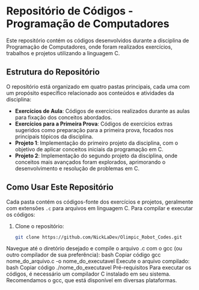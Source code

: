 # Repositório de Códigos - Programação de Computadores

Este repositório contém os códigos desenvolvidos durante a disciplina de Programação de Computadores, onde foram realizados exercícios, trabalhos e projetos utilizando a linguagem C.

## Estrutura do Repositório

O repositório está organizado em quatro pastas principais, cada uma com um propósito específico relacionado aos conteúdos e atividades da disciplina:

- **Exercícios de Aula**: Códigos de exercícios realizados durante as aulas para fixação dos conceitos abordados.
- **Exercícios para a Primeira Prova**: Códigos de exercícios extras sugeridos como preparação para a primeira prova, focados nos principais tópicos da disciplina.
- **Projeto 1**: Implementação do primeiro projeto da disciplina, com o objetivo de aplicar conceitos iniciais da programação em C.
- **Projeto 2**: Implementação do segundo projeto da disciplina, onde conceitos mais avançados foram explorados, aprimorando o desenvolvimento e resolução de problemas em C.

## Como Usar Este Repositório

Cada pasta contém os códigos-fonte dos exercícios e projetos, geralmente com extensões `.c` para arquivos em linguagem C. Para compilar e executar os códigos:

1. Clone o repositório:
   ```bash
   git clone https://github.com/NickLaDev/Olimpic_Robot_Codes.git
Navegue até o diretório desejado e compile o arquivo .c com o gcc (ou outro compilador de sua preferência):
bash
Copiar código
gcc nome_do_arquivo.c -o nome_do_executavel
Execute o arquivo compilado:
bash
Copiar código
./nome_do_executavel
Pré-requisitos
Para executar os códigos, é necessário um compilador C instalado em seu sistema. Recomendamos o gcc, que está disponível em diversas plataformas.
